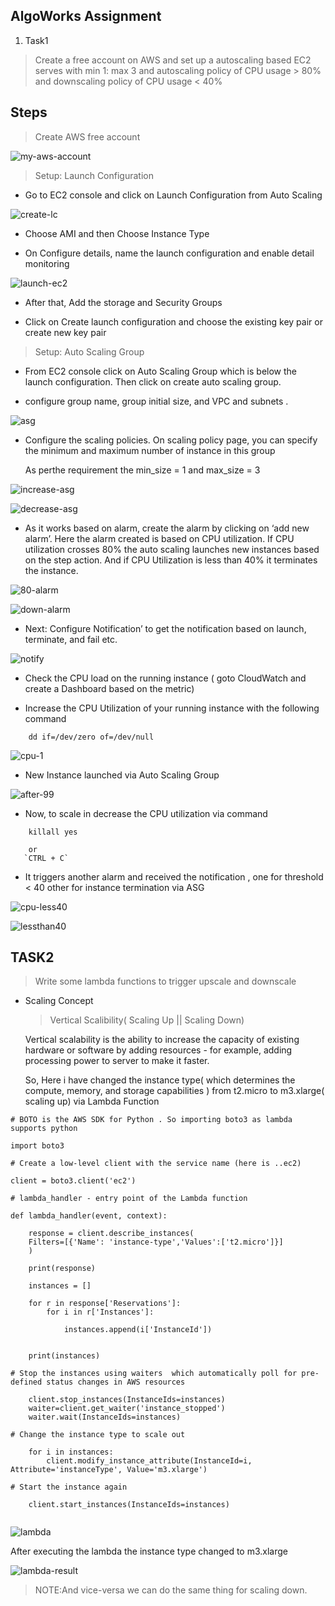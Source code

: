 ## AlgoWorks Assignment

1. Task1

>Create a free account on AWS and set up a autoscaling based EC2 serves with min 1: max 3 and autoscaling policy of CPU usage > 80% and downscaling policy of 
>CPU usage < 40%

## Steps

> Create AWS free account 

![my-aws-account](../Algo-Act/Pictures/my-aWS-account.png)
 
> Setup: Launch Configuration

- Go to EC2 console and click on Launch Configuration from Auto Scaling

![create-lc](../Algo-Act/Pictures/create-lc.png)

- Choose AMI and then Choose Instance Type

- On Configure details, name the launch configuration and enable detail monitoring 

![launch-ec2](../Algo-Act/Pictures/launch-ec2.png)

- After that, Add the storage and Security Groups

- Click on Create launch configuration and choose the existing key pair or create new key pair


> Setup: Auto Scaling Group

- From EC2 console click on Auto Scaling Group which is below the launch configuration. Then click on create auto scaling group.

- configure group name, group initial size, and VPC and subnets .

![asg](../Algo-Act/Pictures/asg.png)

- Configure the scaling policies. On scaling policy page, you can specify the minimum and maximum number of instance in this group

  As perthe requirement the min_size = 1 and max_size = 3

![increase-asg](../Algo-Act/Pictures/increase-asg.png)

![decrease-asg](../Algo-Act/Pictures/decrease-asg.png)

-  As it works based on alarm, create the alarm by clicking on ‘add new alarm’.
   Here the alarm created is based on CPU utilization. If CPU utilization crosses 80% the auto scaling launches new instances based on the step action.
   And if CPU Utilization is less than 40% it terminates the instance. 

![80-alarm](../Algo-Act/Pictures/80-alarm.png)
 
![down-alarm](../Algo-Act/Pictures/down-alarm.png)

- Next: Configure Notification’ to get the notification based on launch, terminate, and fail etc.

![notify](../Algo-Act/Pictures/notify.png)

- Check the CPU load on the running instance ( goto CloudWatch and create a Dashboard based on the metric)

- Increase the CPU Utilization of your running instance with the following command

```
	dd if=/dev/zero of=/dev/null

```

![cpu-1](../Algo-Act/Pictures/cpu-1.png)

- New Instance launched via Auto Scaling Group

![after-99](../Algo-Act/Pictures/after-99.png)

- Now, to scale in decrease the CPU utilization via command

```
    killall yes

	or
   `CTRL + C`

```

- It triggers another alarm and received the notification , one for threshold < 40 other for instance termination via ASG

![cpu-less40](../Algo-Act/Pictures/cpu-less40.png)

![lessthan40](../Algo-Act/Pictures/lessthan40.png)


## TASK2

> Write some lambda functions to trigger upscale and downscale

* Scaling Concept

  > Vertical Scalibility( Scaling Up || Scaling Down)

   Vertical scalability is the ability to increase the capacity of existing hardware or software by adding resources - 
   for example, adding processing power to  server to make it faster.

   So, Here i have changed the instance type( which determines the compute, memory, and storage capabilities ) 
   from t2.micro to m3.xlarge( scaling up) via Lambda Function


```
# BOTO is the AWS SDK for Python . So importing boto3 as lambda supports python 

import boto3 

# Create a low-level client with the service name (here is ..ec2)

client = boto3.client('ec2')

# lambda_handler - entry point of the Lambda function 

def lambda_handler(event, context):

    response = client.describe_instances(
    Filters=[{'Name': 'instance-type','Values':['t2.micro']}]
    )
    
    print(response)
    
    instances = []
    
    for r in response['Reservations']:
        for i in r['Instances']:
        
            instances.append(i['InstanceId'])
 
     
    print(instances)
    
# Stop the instances using waiters  which automatically poll for pre-defined status changes in AWS resources

    client.stop_instances(InstanceIds=instances)
    waiter=client.get_waiter('instance_stopped')
    waiter.wait(InstanceIds=instances)

# Change the instance type to scale out 

    for i in instances:
        client.modify_instance_attribute(InstanceId=i, Attribute='instanceType', Value='m3.xlarge')

# Start the instance again 

    client.start_instances(InstanceIds=instances)
     

```
   
![lambda](../Algo-Act/Pictures/lambda.png)

After executing the lambda the instance type changed to m3.xlarge

![lambda-result](../Algo-Act/Pictures/lambda-result.png)


> NOTE:And vice-versa we can do the same thing for scaling down.
  




